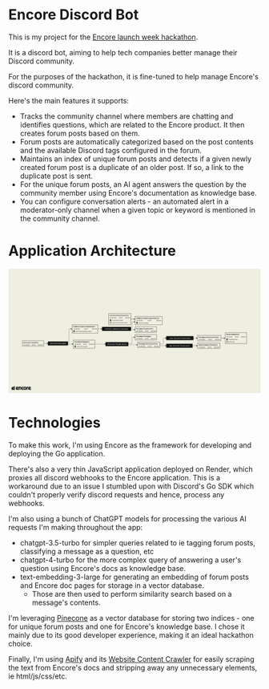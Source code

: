 # Encore Discord Bot

This is my project for the [Encore launch week hackathon](https://encore.dev/launchweek).

It is a discord bot, aiming to help tech companies better manage their Discord community.

For the purposes of the hackathon, it is fine-tuned to help manage Encore's discord community.

Here's the main features it supports:
 * Tracks the community channel where members are chatting and identifies questions, which are related to the Encore product. It then creates forum posts based on them.
 * Forum posts are automatically categorized based on the post contents and the available Discord tags configured in the forum.
 * Maintains an index of unique forum posts and detects if a given newly created forum post is a duplicate of an older post. If so, a link to the duplicate post is sent.
 * For the unique forum posts, an AI agent answers the question by the community member using Encore's documentation as knowledge base.
 * You can configure conversation alerts - an automated alert in a moderator-only channel when a given topic or keyword is mentioned in the community channel.

# Application Architecture
![application architecture](encore-flow.png)

# Technologies
To make this work, I'm using Encore as the framework for developing and deploying the Go application. 

There's also a very thin JavaScript application deployed on Render, which proxies all discord webhooks to the Encore application. 
This is a workaround due to an issue I stumbled upon with Discord's Go SDK which couldn't properly verify discord requests and hence, process any webhooks.

I'm also using a bunch of ChatGPT models for processing the various AI requests I'm making throughout the app:
 * chatgpt-3.5-turbo for simpler queries related to ie tagging forum posts, classifying a message as a question, etc
 * chatgpt-4-turbo for the more complex query of answering a user's question using Encore's docs as knowledge base.
 * text-embedding-3-large for generating an embedding of forum posts and Encore doc pages for storage in a vector database. 
   * Those are then used to perform similarity search based on a message's contents.

I'm leveraging [Pinecone](https://www.pinecone.io/) as a vector database for storing two indices - one for unique forum posts and one for Encore's knowledge base. 
I chose it mainly due to its good developer experience, making it an ideal hackathon choice.

Finally, I'm using [Apify](https://apify.com) and its [Website Content Crawler](https://apify.com/apify/website-content-crawler) for easily scraping the text from Encore's docs and stripping away any unnecessary elements, ie html/js/css/etc.
